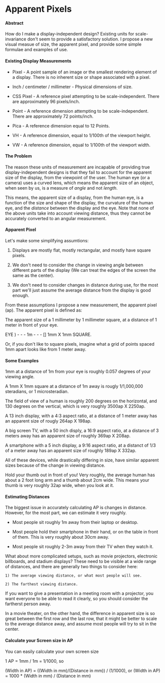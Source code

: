 # Apparent Pixels

#### Abstract

How do I make a display-independent design?  Existing units for scale-invariance don't seem to provide a satisfactory solution.  I propose a new visual measue of size, the apparent pixel, and provide some simple formulae and examples of use.

#### Existing Display Measurements

* Pixel - A point sample of an image or the smallest rendering element of a display.  There is no inherent size or shape associated with a pixel.

* Inch / centimeter / millimeter - Physical dimensions of size.

* CSS Pixel - A reference pixel attempting to be scale-independent. There are approximately 96 pixels/inch.

* Point - A reference dimension attempting to be scale-independent.  There are approximately 72 points/inch.

* Pica - A reference dimension equal to 12 Points.

* VH - A reference dimension, equal to 1/100th of the viewport height.

* VW - A reference dimension, equal to 1/100th of the viewport width.

#### The Problem

The reason these units of measurement are incapable of providing true display-independent designs is that they fail to account for the apparent size of the display, from the viewpoint of the user.  The human eye (or a camera) uses a curved lens, which means the apparent size of an object, when seen by us, is a measure of _angle_ and not _length_.

This means, the apparent size of a display, from the human eye, is a function of the size and shape of the display, the curvature of the human eye, and the _distance_ between the display and the eye.  Note that none of the above units take into account viewing distance, thus they cannot be accurately converted to an angular measurement.


#### Apparent Pixel

Let's make some simplifying assumtions:

1) Displays are mostly flat, mostly rectangular, and mostly have square pixels.

2) We don't need to consider the change in viewing angle between different parts of the display (We can treat the edges of the screen the same as the center).

3) We don't need to consider changes in distance during use, for the most part we'll just assume the average distance from the display is good enough.

From these assumptions I propose a new measurement, the apparent pixel (ap).  The apparent pixel is defined as:

The apparent size of a 1 millimeter by 1 millimeter square, at a distance of 1 meter in front of your eye.

EYE ) - - - 1m - - - [] 1mm X 1mm SQUARE.

Or, if you don't like to square pixels, imagine what a grid of points spaced 1mm apart looks like from 1 meter away.

#### Some Examples

1mm at a distance of 1m from your eye is roughly 0.057 degrees of your viewing angle.

A 1mm X 1mm square at a distance of 1m away is rougly 1/1,000,000 steradians, or 1 microsteradian.

The field of view of a human is roughly 200 degrees on the horizontal, and 130 degrees on the vertical, which is very roughly 3500ap X 2250ap.

A 13 inch display, with a 4:3 aspect ratio, at a distance of 1 meter away has an apparent size of rougly 264ap X 198ap.

A big screen TV, with a 50 inch disply, a 16:9 aspect ratio, at a distance of 3 meters away has an apparent size of roughly 369ap X 208ap.

A smartphone with a 5 inch display, a 9:16 aspect ratio, at a distanct of 1/3 of a meter away has an apparent size of roughly 189ap X 332ap.

All of these devices, while drastically differing in size, have similar apparent sizes because of the change in viewing distance.

Hold your thumb out in front of you!  Very roughly, the average human has about a 2 foot long arm and a thumb about 2cm wide.  This means your thumb is very roughly 32ap wide, when you look at it.

#### Estimating Distances

The biggest issue in accurately calculating AP is changes in distance.  However, for the most part, we can estimate it very roughly.

* Most people sit roughly 1m away from their laptop or desktop.

* Most people hold their smartphone in their hand, or on the table in front of them.  This is very roughly about 30cm away.

* Most people sit roughly 2-3m away from their TV when they watch it.

What about more complicated setups, such as movie projectors, electronic billboards, and stadium displays?  These need to be visible at a wide range of distances, and there are generally two things to consider here:

	1) The average viewing distance, or what most people will see.

	2) The farthest viewing distance.

If you want to give a presentation in a meeting room with a projector, you want everyone to be able to read it clearly, so you should consider the fartherst person away.

In a movie theater, on the other hand, the difference in apparent size is so great between the first row and the last row, that it might be better to scale to the average distance away, and assume most people will try to sit in the center.

#### Calculate your Screen size in AP

You can easily calculate your own screen size

1 AP = 1mm / 1m = 1/1000, so

(Width in AP) = ((Width in mm)/(Distance in mm)) / (1/1000), or
(Width in AP) = 1000 * (Width in mm) / (Distance in mm)


